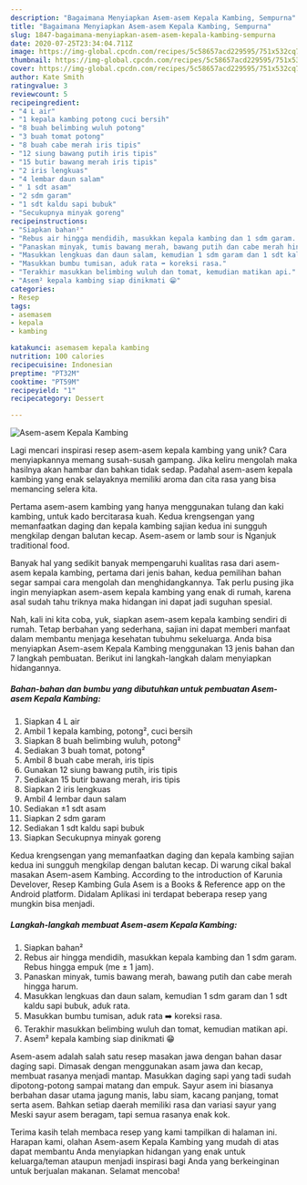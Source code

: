 ```yaml
---
description: "Bagaimana Menyiapkan Asem-asem Kepala Kambing, Sempurna"
title: "Bagaimana Menyiapkan Asem-asem Kepala Kambing, Sempurna"
slug: 1847-bagaimana-menyiapkan-asem-asem-kepala-kambing-sempurna
date: 2020-07-25T23:34:04.711Z
image: https://img-global.cpcdn.com/recipes/5c58657acd229595/751x532cq70/asem-asem-kepala-kambing-foto-resep-utama.jpg
thumbnail: https://img-global.cpcdn.com/recipes/5c58657acd229595/751x532cq70/asem-asem-kepala-kambing-foto-resep-utama.jpg
cover: https://img-global.cpcdn.com/recipes/5c58657acd229595/751x532cq70/asem-asem-kepala-kambing-foto-resep-utama.jpg
author: Kate Smith
ratingvalue: 3
reviewcount: 5
recipeingredient:
- "4 L air"
- "1 kepala kambing potong cuci bersih"
- "8 buah belimbing wuluh potong"
- "3 buah tomat potong"
- "8 buah cabe merah iris tipis"
- "12 siung bawang putih iris tipis"
- "15 butir bawang merah iris tipis"
- "2 iris lengkuas"
- "4 lembar daun salam"
- " 1 sdt asam"
- "2 sdm garam"
- "1 sdt kaldu sapi bubuk"
- "Secukupnya minyak goreng"
recipeinstructions:
- "Siapkan bahan²"
- "Rebus air hingga mendidih, masukkan kepala kambing dan 1 sdm garam. Rebus hingga empuk (me ± 1 jam)."
- "Panaskan minyak, tumis bawang merah, bawang putih dan cabe merah hingga harum."
- "Masukkan lengkuas dan daun salam, kemudian 1 sdm garam dan 1 sdt kaldu sapi bubuk, aduk rata."
- "Masukkan bumbu tumisan, aduk rata ➡️ koreksi rasa."
- "Terakhir masukkan belimbing wuluh dan tomat, kemudian matikan api."
- "Asem² kepala kambing siap dinikmati 😁"
categories:
- Resep
tags:
- asemasem
- kepala
- kambing

katakunci: asemasem kepala kambing 
nutrition: 100 calories
recipecuisine: Indonesian
preptime: "PT32M"
cooktime: "PT59M"
recipeyield: "1"
recipecategory: Dessert

---
```



![Asem-asem Kepala Kambing](https://img-global.cpcdn.com/recipes/5c58657acd229595/751x532cq70/asem-asem-kepala-kambing-foto-resep-utama.jpg)

Lagi mencari inspirasi resep asem-asem kepala kambing yang unik? Cara menyiapkannya memang susah-susah gampang. Jika keliru mengolah maka hasilnya akan hambar dan bahkan tidak sedap. Padahal asem-asem kepala kambing yang enak selayaknya memiliki aroma dan cita rasa yang bisa memancing selera kita.

Pertama asem-asem kambing yang hanya menggunakan tulang dan kaki kambing, untuk kado bercitarasa kuah. Kedua krengsengan yang memanfaatkan daging dan kepala kambing sajian kedua ini sungguh mengkilap dengan balutan kecap. Asem-asem or lamb sour is Nganjuk traditional food.

Banyak hal yang sedikit banyak mempengaruhi kualitas rasa dari asem-asem kepala kambing, pertama dari jenis bahan, kedua pemilihan bahan segar sampai cara mengolah dan menghidangkannya. Tak perlu pusing jika ingin menyiapkan asem-asem kepala kambing yang enak di rumah, karena asal sudah tahu triknya maka hidangan ini dapat jadi suguhan spesial.


Nah, kali ini kita coba, yuk, siapkan asem-asem kepala kambing sendiri di rumah. Tetap berbahan yang sederhana, sajian ini dapat memberi manfaat dalam membantu menjaga kesehatan tubuhmu sekeluarga. Anda bisa menyiapkan Asem-asem Kepala Kambing menggunakan 13 jenis bahan dan 7 langkah pembuatan. Berikut ini langkah-langkah dalam menyiapkan hidangannya.

<!--inarticleads1-->

##### Bahan-bahan dan bumbu yang dibutuhkan untuk pembuatan Asem-asem Kepala Kambing:

1. Siapkan 4 L air
1. Ambil 1 kepala kambing, potong², cuci bersih
1. Siapkan 8 buah belimbing wuluh, potong²
1. Sediakan 3 buah tomat, potong²
1. Ambil 8 buah cabe merah, iris tipis
1. Gunakan 12 siung bawang putih, iris tipis
1. Sediakan 15 butir bawang merah, iris tipis
1. Siapkan 2 iris lengkuas
1. Ambil 4 lembar daun salam
1. Sediakan  ±1 sdt asam
1. Siapkan 2 sdm garam
1. Sediakan 1 sdt kaldu sapi bubuk
1. Siapkan Secukupnya minyak goreng


Kedua krengsengan yang memanfaatkan daging dan kepala kambing sajian kedua ini sungguh mengkilap dengan balutan kecap. Di warung cikal bakal masakan Asem-asem Kambing. According to the introduction of Karunia Develover, Resep Kambing Gula Asem is a Books &amp; Reference app on the Android platform. Didalam Aplikasi ini terdapat beberapa resep yang mungkin bisa menjadi. 

<!--inarticleads2-->

##### Langkah-langkah membuat Asem-asem Kepala Kambing:

1. Siapkan bahan²
1. Rebus air hingga mendidih, masukkan kepala kambing dan 1 sdm garam. Rebus hingga empuk (me ± 1 jam).
1. Panaskan minyak, tumis bawang merah, bawang putih dan cabe merah hingga harum.
1. Masukkan lengkuas dan daun salam, kemudian 1 sdm garam dan 1 sdt kaldu sapi bubuk, aduk rata.
1. Masukkan bumbu tumisan, aduk rata ➡️ koreksi rasa.
1. Terakhir masukkan belimbing wuluh dan tomat, kemudian matikan api.
1. Asem² kepala kambing siap dinikmati 😁


Asem-asem adalah salah satu resep masakan jawa dengan bahan dasar daging sapi. Dimasak dengan menggunakan asam jawa dan kecap, membuat rasanya menjadi mantap. Masukkan daging sapi yang tadi sudah dipotong-potong sampai matang dan empuk. Sayur asem ini biasanya berbahan dasar utama jagung manis, labu siam, kacang panjang, tomat serta asem. Bahkan setiap daerah memiliki rasa dan variasi sayur yang Meski sayur asem beragam, tapi semua rasanya enak kok. 

Terima kasih telah membaca resep yang kami tampilkan di halaman ini. Harapan kami, olahan Asem-asem Kepala Kambing yang mudah di atas dapat membantu Anda menyiapkan hidangan yang enak untuk keluarga/teman ataupun menjadi inspirasi bagi Anda yang berkeinginan untuk berjualan makanan. Selamat mencoba!

